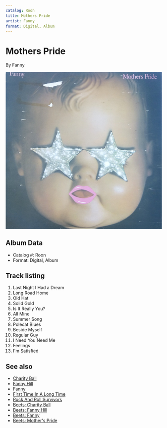 ```yaml
---
catalog: Roon
title: Mothers Pride
artist: Fanny
format: Digital, Album
---
```


# Mothers Pride

By Fanny

![](../../assets/albumcovers/Fanny-Mothers_Pride.png)

## Album Data

- Catalog #: Roon
- Format: Digital, Album


## Track listing


1. Last Night I Had a Dream
2. Long Road Home
3. Old Hat
4. Solid Gold
5. Is It Really You?
6. All Mine
7. Summer Song
8. Polecat Blues
9. Beside Myself
10. Regular Guy
11. I Need You Need Me
12. Feelings
13. I'm Satisfied


## See also

- [Charity Ball](Charity_Ball.md)
- [Fanny Hill](Fanny_Hill.md)
- [Fanny](Fanny.md)
- [First Time In A Long Time](First_Time_In_A_Long_Time-_The_Reprise_Recordings.md)
- [Rock And Roll Survivors](Rock_And_Roll_Survivors.md)
- [Beets: Charity Ball](../../Beets/Fanny/Charity_Ball.md)
- [Beets: Fanny Hill](../../Beets/Fanny/Fanny_Hill.md)
- [Beets: Fanny](../../Beets/Fanny/Fanny.md)
- [Beets: Mother's Pride](../../Beets/Fanny/Mothers_Pride.md)
